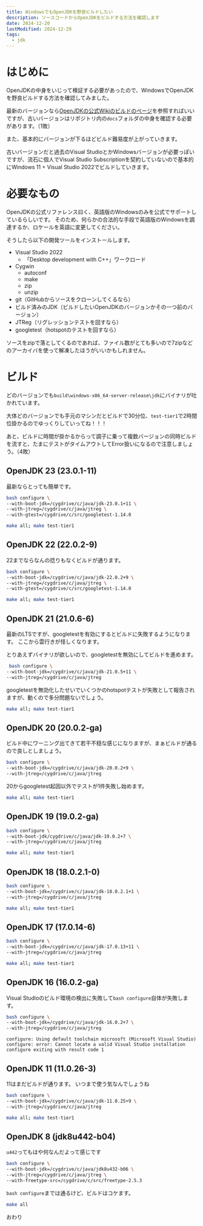 ```yaml
---
title: WindowsでもOpenJDKを野良ビルドしたい
description: ソースコードからOpenJDKをビルドする方法を確認します
date: 2024-12-20
lastModified: 2024-12-29
tags:
  - jdk
---
```


# はじめに

OpenJDKの中身をいじって検証する必要があったので、WindowsでOpenJDKを野良ビルドする方法を確認してみました。

最新のバージョンなら[OpenJDKの公式Wikiのビルドのページ](https://openjdk.org/groups/build/doc/building.html)を参照すればいいですが、古いバージョンはリポジトリ内の`docs`フォルダの中身を確認する必要があります。（1敗）

また、基本的にバージョンが下るほどビルド難易度が上がっていきます。

古いバージョンだと過去のVisual StudioとかWindowsバージョンが必要っぽいですが、流石に個人でVisual Studio Subscriptionを契約していないので基本的にWindows 11 + Visual Studio 2022でビルドしていきます。

# 必要なもの

OpenJDKの公式リファレンス曰く、英語版のWindowsのみを公式でサポートしているらしいです。
そのため、何らかの合法的な手段で英語版のWindowsを調達するか、ロケールを英語に変更してください。

そうしたら以下の開発ツールをインストールします。

- Visual Studio 2022
  - 「Desktop development with C++」ワークロード
- Cygwin
  - autoconf
  - make
  - zip
  - unzip
- git（GitHubからソースをクローンしてくるなら）
- ビルド済みのJDK（ビルドしたいOpenJDKのバージョンかその一つ前のバージョン）
- JTReg（リグレッションテストを回すなら）
- googletest（hotspotのテストを回すなら）

ソースをzipで落としてくるのであれば、ファイル数がとても多いので7zipなどのアーカイバを使って解凍したほうがいいかもしれません。

# ビルド

どのバージョンでも`build\windows-x86_64-server-release\jdk`にバイナリが吐かれています。

大体どのバージョンでも手元のマシンだとビルドで30分位、`test-tier1`で2時間位掛かるのでゆっくりしていってね！！！

あと、ビルドに時間が掛かるからって調子に乗って複数バージョンの同時ビルドを流すと、たまにテストがタイムアウトしてError扱いになるので注意しましょう。（4敗）

## OpenJDK 23 (23.0.1-11)

最新ならとっても簡単です。

```sh
bash configure \
--with-boot-jdk=/cygdrive/c/java/jdk-23.0.1+11 \
--with-jtreg=/cygdrive/c/java/jtreg \
--with-gtest=/cygdrive/c/src/googletest-1.14.0
```

```sh
make all; make test-tier1
```

## OpenJDK 22 (22.0.2-9)

22までならなんの捻りもなくビルドが通ります。

```sh
bash configure \
--with-boot-jdk=/cygdrive/c/java/jdk-22.0.2+9 \
--with-jtreg=/cygdrive/c/java/jtreg \
--with-gtest=/cygdrive/c/src/googletest-1.14.0
```

```sh
make all; make test-tier1
```

## OpenJDK 21 (21.0.6-6)

最新のLTSですが、googletestを有効にするとビルドに失敗するようになります。
ここから雲行きが怪しくなります。

とりあえずバイナリが欲しいので、googletestを無効にしてビルドを進めます。

```sh
 bash configure \
--with-boot-jdk=/cygdrive/c/java/jdk-21.0.5+11 \
--with-jtreg=/cygdrive/c/java/jtreg
```

googletestを無効化したせいでいくつかのhotspotテストが失敗として報告されますが、動くので多分問題ないでしょう。

```sh
make all; make test-tier1
```

## OpenJDK 20 (20.0.2-ga)

ビルド中にワーニング出てきて若干不穏な感じになりますが、まぁビルドが通るので良しとしましょう。

```sh
bash configure \
--with-boot-jdk=/cygdrive/c/java/jdk-20.0.2+9 \
--with-jtreg=/cygdrive/c/java/jtreg
```

20からgoogletest起因以外でテストが1件失敗し始めます。

```sh
make all; make test-tier1
```

## OpenJDK 19 (19.0.2-ga)

```sh
bash configure \
--with-boot-jdk/cygdrive/c/java/jdk-19.0.2+7 \
--with-jtreg=/cygdrive/c/java/jtreg
```

```sh
make all; make test-tier1
```

## OpenJDK 18 (18.0.2.1-0)

```sh
bash configure \
--with-boot-jdk=/cygdrive/c/java/jdk-18.0.2.1+1 \
--with-jtreg=/cygdrive/c/java/jtreg
```

```sh
make all; make test-tier1
```

## OpenJDK 17 (17.0.14-6)

```sh
bash configure \
--with-boot-jdk=/cygdrive/c/java/jdk-17.0.13+11 \
--with-jtreg=/cygdrive/c/java/jtreg
```

```sh
make all; make test-tier1
```

## OpenJDK 16 (16.0.2-ga)

Visual Studioのビルド環境の検出に失敗して`bash configure`自体が失敗します。

```sh
bash configure \
--with-boot-jdk=/cygdrive/c/java/jdk-16.0.2+7 \
--with-jtreg=/cygdrive/c/java/jtreg
```

```text
configure: Using default toolchain microsoft (Microsoft Visual Studio)
configure: error: Cannot locate a valid Visual Studio installation
configure exiting with result code 1
```

## OpenJDK 11 (11.0.26-3)

11はまだビルドが通ります。
いつまで使う気なんでしょうね

```sh
bash configure \
--with-boot-jdk=/cygdrive/c/java/jdk-11.0.25+9 \
--with-jtreg=/cygdrive/c/java/jtreg
```

```sh
make all; make test-tier1
```

## OpenJDK 8 (jdk8u442-b04)

`u442`ってもはや何なんだよって感じです

```sh
bash configure \
--with-boot-jdk=/cygdrive/c/java/jdk8u432-b06 \
--with-jtreg=/cygdrive/c/java/jtreg \
--with-freetype-src=/cygdrive/c/src/freetype-2.5.3
```

`bash configure`までは通るけど、ビルドはコケます。

```sh
make all
```

おわり
